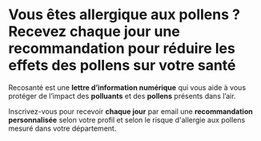 # **Vous êtes allergique aux pollens ?** Recevez chaque jour une recommandation pour réduire les effets des **pollens** sur votre santé

Recosanté est une **lettre d’information numérique** qui vous aide à vous protéger de l’impact des **polluants** et des **pollens** présents dans l’air.

Inscrivez-vous pour recevoir **chaque jour** par email une **recommandation personnalisée** selon votre profil et selon le risque d'allergie aux pollens mesuré dans votre département.